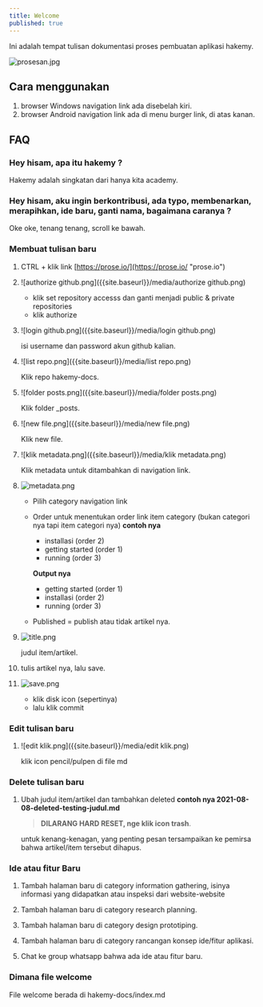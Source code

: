 ```yaml
---
title: Welcome
published: true
---
```


Ini adalah tempat tulisan dokumentasi proses pembuatan aplikasi hakemy.

![prosesan.jpg]({{site.baseurl}}/media/prosesan.jpg)

## Cara menggunakan

1. browser Windows navigation link ada disebelah kiri.
2. browser Android navigation link ada di menu burger link, di atas kanan.


## FAQ

### Hey hisam, apa itu hakemy ?

Hakemy adalah singkatan dari hanya kita academy.

### Hey hisam, aku ingin berkontribusi, ada typo, membenarkan, merapihkan, ide baru, ganti nama, bagaimana caranya ?

Oke oke, tenang tenang, scroll ke bawah.

### Membuat tulisan baru

1. CTRL + klik link [https://prose.io/](https://prose.io/ "prose.io")

2. ![authorize github.png]({{site.baseurl}}/media/authorize github.png)
	
    - klik set repository accesss dan ganti menjadi public & private repositories
    - klik authorize
    
3. ![login github.png]({{site.baseurl}}/media/login github.png)
	
    isi username dan password akun github kalian.
    
4. ![list repo.png]({{site.baseurl}}/media/list repo.png)
	
    Klik repo hakemy-docs.

5. ![folder posts.png]({{site.baseurl}}/media/folder posts.png)
	
    Klik folder _posts.

6. ![new file.png]({{site.baseurl}}/media/new file.png)
	
    Klik new file.

7. ![klik metadata.png]({{site.baseurl}}/media/klik metadata.png)
	
    Klik metadata untuk ditambahkan di navigation link.
    
8. ![metadata.png]({{site.baseurl}}/media/metadata.png)
	
    - Pilih category navigation link
    - Order untuk menentukan order link item category (bukan categori nya tapi item categori nya)
    	**contoh nya** 
        - installasi (order 2)
        - getting started (order 1)
        - running (order 3)
        
        **Output nya** 
        - getting started (order 1)
        - installasi (order 2)
        - running (order 3)
     - Published = publish atau tidak artikel nya.

9. ![title.png]({{site.baseurl}}/media/title.png)

	judul item/artikel.
    
10. tulis artikel nya, lalu save.

11. ![save.png]({{site.baseurl}}/media/save.png)
	
    - klik disk icon (sepertinya)
    - lalu klik commit


### Edit tulisan baru

1. ![edit klik.png]({{site.baseurl}}/media/edit klik.png)
	
	klik icon pencil/pulpen di file md

### Delete tulisan baru

1. Ubah judul item/artikel dan tambahkan deleted
	**contoh nya 2021-08-08-deleted-testing-judul.md**
    
    > **DILARANG HARD RESET, nge klik icon trash**.
	   
    untuk kenang-kenagan, yang penting pesan tersampaikan ke pemirsa bahwa artikel/item tersebut dihapus.
    
### Ide atau fitur Baru

1. Tambah halaman baru di category information gathering, isinya informasi yang didapatkan atau inspeksi dari website-website

2. Tambah halaman baru di category research planning.

3. Tambah halaman baru di category design prototiping.

4. Tambah halaman baru di category rancangan konsep ide/fitur aplikasi.

5. Chat ke group whatsapp bahwa ada ide atau fitur baru.


### Dimana file welcome

File welcome berada di hakemy-docs/index.md
